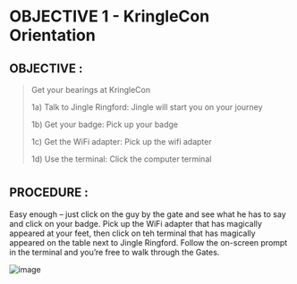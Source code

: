 # OBJECTIVE 1 - KringleCon Orientation #

## OBJECTIVE : ##
>Get your bearings at KringleCon
>
>1a) Talk to Jingle Ringford: Jingle will start you on your journey
>
>1b) Get your badge: Pick up your badge
>
>1c) Get the WiFi adapter: Pick up the wifi adapter
>
>1d) Use the terminal: Click the computer terminal

#  

## PROCEDURE : ##

Easy enough – just click on the guy by the gate and see what he has to say and click on your badge.  Pick up the WiFi adapter that has magically appeared at your feet, then click on teh terminal that has magically appeared on the table next to Jingle Ringford.  Follow the on-screen prompt in the terminal and you’re free to walk through the Gates.

![image](https://github.com/beta-j/SANS-Holiday-Hack-Challenge-2021/assets/60655500/e57b352e-2138-43c1-93fd-375a8de6a2ab)
